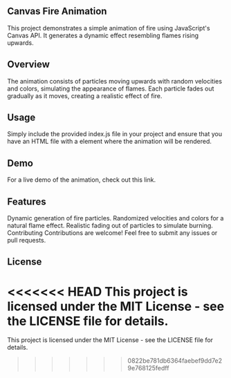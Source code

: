 ## Canvas Fire Animation
This project demonstrates a simple animation of fire using JavaScript's Canvas API. It generates a dynamic effect resembling flames rising upwards.

## Overview
The animation consists of particles moving upwards with random velocities and colors, simulating the appearance of flames. Each particle fades out gradually as it moves, creating a realistic effect of fire.

## Usage
Simply include the provided index.js file in your project and ensure that you have an HTML file with a <canvas> element where the animation will be rendered.

## Demo
For a live demo of the animation, check out this link.

## Features
Dynamic generation of fire particles.
Randomized velocities and colors for a natural flame effect.
Realistic fading out of particles to simulate burning.
Contributing
Contributions are welcome! Feel free to submit any issues or pull requests.

## License
<<<<<<< HEAD
This project is licensed under the MIT License - see the LICENSE file for details.
=======
This project is licensed under the MIT License - see the LICENSE file for details.
>>>>>>> 0822be781db6364faebef9dd7e29e768125fedff
